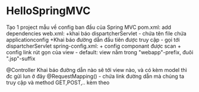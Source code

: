 # HelloSpringMVC
Tạo 1 project mẫu về config ban đầu của Spring MVC
pom.xml: add dependencies
web.xml:  +khai báo dispartcherServlet - chứa tên file chứa applicationconfig
          +Khai báo đường dẫn đầu tiên được truy cập - gọi tới dispartcherServlet
spring-config.xml:  + config componant được scan
                    + config link rút gọn của view - default: view nằm trong "webapp"-prefix, đuôi ".jsp"-suffix

@Controller
Khai báo đường dẫn nào sẽ tới view nào, và có kèm model thì đc gửi lun ở đây
  @RequestMapping() - chứa link đường dẫn mà chúng ta truy cập và method GET,POST,.. kèm theo
  
  

